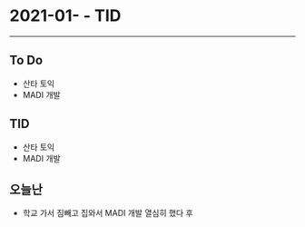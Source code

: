 # 2021-01- - TID
----

## To Do
- 산타 토익
- MADI 개발
## TID
- 산타 토익
- MADI 개발

## 오늘난
- 학교 가서 짐빼고 집와서 MADI 개발 열심히 했다 후